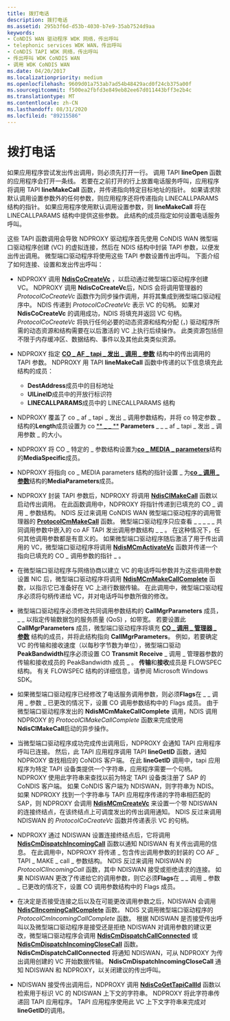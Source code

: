 ```yaml
---
title: 拨打电话
description: 拨打电话
ms.assetid: 295b3f6d-d53b-4030-b7e9-35ab7524d9aa
keywords:
- CoNDIS WAN 驱动程序 WDK 网络，传出呼叫
- telephonic services WDK WAN，传出呼叫
- CoNDIS TAPI WDK 网络，传出呼叫
- 传出呼叫 WDK CoNDIS WAN
- 调用 WDK CoNDIS WAN
ms.date: 04/20/2017
ms.localizationpriority: medium
ms.openlocfilehash: 9609d01a753ab7ad54b48429acd0f24cb375a00f
ms.sourcegitcommit: f500ea2fbfd3e849eb82ee67d011443bff3e2b4c
ms.translationtype: MT
ms.contentlocale: zh-CN
ms.lasthandoff: 08/31/2020
ms.locfileid: "89215586"
---
```

# <a name="making-outgoing-calls"></a>拨打电话





如果应用程序尝试发出传出调用，则必须先打开一行。 调用 TAPI **lineOpen** 函数的应用程序会打开一条线。 若要在之前打开的行上放置电话服务呼叫，应用程序将调用 TAPI **lineMakeCall** 函数，并传递指向特定目标地址的指针。 如果请求除默认调用设置参数外的任何参数，则应用程序还将传递指向 LINECALLPARAMS 结构的指针。 如果应用程序使用默认调用设置参数，则 **lineMakeCall** 将在 LINECALLPARAMS 结构中提供这些参数。 此结构的成员指定如何设置电话服务呼叫。

这些 TAPI 函数调用会导致 NDPROXY 驱动程序首先使用 CoNDIS WAN 微型端口驱动程序创建 (VC) 的虚拟连接，然后在 NDIS 结构中封装 TAPI 参数，以便发出传出调用。 微型端口驱动程序将使用这些 TAPI 参数设置传出呼叫。 下面介绍了如何连接、设置和发出传出呼叫：

-   NDPROXY 调用 [**NdisCoCreateVc**](/windows-hardware/drivers/ddi/ndis/nf-ndis-ndiscocreatevc) ，以启动通过微型端口驱动程序创建 VC。 NDPROXY 调用 **NdisCoCreateVc**后，NDIS 会将调用管理器的 *ProtocolCoCreateVc* 函数作为同步操作调用，并将其集成到微型端口驱动程序中。 NDIS 传递到 *ProtocolCoCreateVc* 表示 VC 的句柄。 如果对 **NdisCoCreateVc** 的调用成功，NDIS 将填充并返回 VC 句柄。 *ProtocolCoCreateVc* 将执行任何必要的动态资源和结构分配 (，) 驱动程序所需的动态资源和结构需要在以后激活的 VC 上执行后续操作。 此类资源包括但不限于内存缓冲区、数据结构、事件以及其他此类类似资源。

-   NDPROXY 指定 [**CO \_ AF \_ tapi \_ 发出 \_ 调用 \_ 参数**](/previous-versions/windows/hardware/network/ff545373(v=vs.85)) 结构中的传出调用的 TAPI 参数。 NDPROXY 用 TAPI **lineMakeCall** 函数中传递的以下信息填充此结构的成员：
    -   **DestAddress**成员中的目标地址
    -   **UlLineID**成员中的开放行标识符
    -   **LINECALLPARAMS**成员中的 LINECALLPARAMS 结构
-   NDPROXY 覆盖了 co \_ af \_ tapi \_ 发出 \_ 调用参数结构，并将 co 特定参数 \_ 结构的**Length**成员设置为 co [** \_ \_ **](/previous-versions/windows/hardware/network/ff545396(v=vs.85)) **Parameters** \_ \_ \_ af \_ tapi \_ 发出 \_ 调用参数 \_ 的大小。

-   NDPROXY 将 CO \_ 特定的 \_ 参数结构设置为[**co \_ MEDIA \_ parameters**](/previous-versions/windows/hardware/network/ff545388(v=vs.85))结构的**MediaSpecific**成员。

-   NDPROXY 将指向 co \_ MEDIA parameters 结构的指针设置 \_ 为[**co \_ 调用 \_ 参数**](/previous-versions/windows/hardware/network/ff545384(v=vs.85))结构的**MediaParameters**成员。

-   NDPROXY 封装 TAPI 参数后，NDPROXY 将调用 [**NdisClMakeCall**](/windows-hardware/drivers/ddi/ndis/nf-ndis-ndisclmakecall) 函数以启动传出调用。 在此函数调用中，NDPROXY 将指针传递到已填充的 CO \_ 调用 \_ 参数结构。 NDIS 反过来调用 CoNDIS WAN 微型端口驱动程序的调用管理器的 [**ProtocolCmMakeCall**](/windows-hardware/drivers/ddi/ndis/nc-ndis-protocol_cm_make_call) 函数。 微型端口驱动程序只应查看 \_ \_ \_ \_ \_ 共同调用参数中嵌入的 co AF TAPI 发出调用参数结构 \_ \_ 。 在这种情况下，任何其他调用参数都是有意义的。 如果微型端口驱动程序随后激活了用于传出调用的 VC，微型端口驱动程序将调用 [**NdisMCmActivateVc**](/windows-hardware/drivers/ddi/ndis/nf-ndis-ndismcmactivatevc) 函数并传递一个指向已填充的 CO \_ 调用参数的指针 \_ 。

-   在微型端口驱动程序与网络协商以建立 VC 的电话呼叫参数并为这些调用参数设置 NIC 后，微型端口驱动程序将调用 [**NdisMCmMakeCallComplete**](/windows-hardware/drivers/ddi/ndis/nf-ndis-ndismcmmakecallcomplete) 函数，以指示它已准备好在 VC 上进行数据传输。 在此调用中，微型端口驱动程序必须将句柄传递给 VC，并对电话呼叫参数所做的修改。

-   微型端口驱动程序必须修改共同调用参数结构的 **CallMgrParameters** 成员， \_ \_ 以指定传输数据包的服务质量 (QoS) ，如带宽。 若要设置此 **CallMgrParameters** 成员，微型端口驱动程序将填充 [**CO \_ 调用 \_ 管理器 \_ 参数**](/previous-versions/windows/hardware/network/ff545381(v=vs.85)) 结构的成员，并将此结构指向 **CallMgrParameters**。 例如，若要确定 VC 的传输和接收速度（以每秒字节数为单位），微型端口驱动**PeakBandwidth**程序必须设置 CO **Transmit** **Receive** \_ 调用 \_ 管理器参数的传输和接收成员的 PeakBandwidth 成员 \_ 。 **传输**和**接收**成员是 FLOWSPEC 结构。 有关 FLOWSPEC 结构的详细信息，请参阅 Microsoft Windows SDK。

-   如果微型端口驱动程序已经修改了电话服务调用参数，则必须**Flags**在 \_ \_ 调用 \_ 参数 \_ 已更改的情况下，设置 CO 调用参数结构中的 Flags 成员。 由于微型端口驱动程序发出的 **NdisMCmMakeCallComplete** 调用，NDIS 调用 NDPROXY 的 *ProtocolClMakeCallComplete* 函数来完成使用 **NdisClMakeCall**启动的异步操作。

-   当微型端口驱动程序成功完成传出调用后，NDPROXY 会通知 TAPI 应用程序呼叫已连接。 然后，此 TAPI 应用程序调用 TAPI **lineGetID** 函数，通知 NDPROXY 查找相应的 CoNDIS 客户端。 在此 **lineGetID** 调用中，tapi 应用程序为特定 TAPI 设备类提供一个字符串，应用程序需要一个句柄。 NDPROXY 使用此字符串来查找以前为特定 TAPI 设备类注册了 SAP 的 CoNDIS 客户端。 如果 CoNDIS 客户端为 NDISWAN，则字符串为 NDIS。 如果 NDPROXY 找到一个字符串与 TAPI 应用程序传递的字符串相匹配的 SAP，则 NDPROXY 会调用 [**NdisMCmCreateVc**](/windows-hardware/drivers/ddi/ndis/nf-ndis-ndismcmcreatevc) 来设置一个带 NDISWAN 的连接终结点，在该终结点上可调度发出的传出调用通知。 NDIS 反过来调用 NDISWAN 的 *ProtocolCoCreateVc* 函数并传递表示 VC 的句柄。

-   NDPROXY 通过 NDISWAN 设置连接终结点后，它将调用 [**NdisCmDispatchIncomingCall**](/windows-hardware/drivers/ddi/ndis/nf-ndis-ndiscmdispatchincomingcall) 函数以通知 NDISWAN 有关传出调用的信息。 在此调用中，NDPROXY 将传递 \_ 包含传出调用参数的封装的 CO AF \_ TAPI \_ MAKE \_ call \_ 参数结构。 NDIS 反过来调用 NDISWAN 的 *ProtocolClIncomingCall* 函数，其中 NDISWAN 接受或拒绝请求的连接。 如果 NDISWAN 更改了传递给它的调用参数，则它必须**Flags**在 \_ \_ 调用 \_ 参数 \_ 已更改的情况下，设置 CO 调用参数结构中的 Flags 成员。

-   在决定是否接受连接之后以及在可能更改调用参数之后，NDISWAN 会调用 [**NdisClIncomingCallComplete**](/windows-hardware/drivers/ddi/ndis/nf-ndis-ndisclincomingcallcomplete) 函数。 NDIS 又调用微型端口驱动程序的 *ProtocolCmIncomingCallComplete* 函数。 根据 NDISWAN 是否接受传出呼叫以及微型端口驱动程序是接受还是拒绝 NDISWAN 对调用参数的建议更改，微型端口驱动程序会调用 [**NdisCmDispatchCallConnected**](/windows-hardware/drivers/ddi/ndis/nf-ndis-ndiscmdispatchcallconnected) 或 [**NdisCmDispatchIncomingCloseCall**](/windows-hardware/drivers/ddi/ndis/nf-ndis-ndiscmdispatchincomingclosecall) 函数。 **NdisCmDispatchCallConnected** 将通知 NDISWAN，可从 NDPROXY 为传出调用创建的 VC 开始数据传输。 **NdisCmDispatchIncomingCloseCall** 通知 NDISWAN 和 NDPROXY，以关闭建议的传出呼叫。

-   NDISWAN 接受传出调用后，NDPROXY 调用 [**NdisCoGetTapiCallId**](/windows-hardware/drivers/ddi/ndis/nf-ndis-ndiscogettapicallid) 函数以检索用于标识 VC 的 NDISWAN 上下文的字符串。 NDPROXY 将此字符串传递回 TAPI 应用程序。 TAPI 应用程序使用此 VC 上下文字符串来完成对 **lineGetID**的调用。

 

